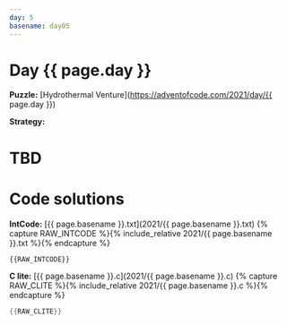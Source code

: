 ```yaml
---
day: 5
basename: day05
---
```

# Day {{ page.day }}

**Puzzle:** [Hydrothermal Venture](https://adventofcode.com/2021/day/{{ page.day }})

**Strategy:**

# TBD


# Code solutions

**IntCode:** [{{ page.basename }}.txt](2021/{{ page.basename }}.txt)
{% capture RAW_INTCODE %}{% include_relative 2021/{{ page.basename }}.txt %}{% endcapture %}

```
{{RAW_INTCODE}}
```

**C lite:** [{{ page.basename }}.c](2021/{{ page.basename }}.c)
{% capture RAW_CLITE %}{% include_relative 2021/{{ page.basename }}.c %}{% endcapture %}

```c
{{RAW_CLITE}}
```


